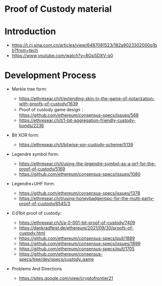 # Proof of Custody material

# Introduction
* https://t.cj.sina.com.cn/articles/view/6487081523/182a9023302000q1bb?from=tech
* https://www.youtube.com/watch?v=8Gsj5DXV-q0

# Development Process

* Merkle tree form: 
    * https://ethresear.ch/t/extending-skin-in-the-game-of-notarization-with-proofs-of-custody/1639
    * Proof of custody game design：https://github.com/ethereum/consensus-specs/issues/568
    * https://ethresear.ch/t/1-bit-aggregation-friendly-custody-bonds/2236

* Bit XOR form:
    * https://ethresear.ch/t/bitwise-xor-custody-scheme/5139

* Legendre symbol form:
    * https://ethresear.ch/t/using-the-legendre-symbol-as-a-prf-for-the-proof-of-custody/5169
    * https://github.com/ethereum/consensus-specs/issues/1080

* Legendre+UHF form:
    * https://github.com/ethereum/consensus-specs/issues/1378
    * https://ethresear.ch/t/using-honeybadgermpc-for-the-multi-party-proof-of-custody/6545/3

* 0.01bit proof of custody:
    * https://ethresear.ch/t/a-0-001-bit-proof-of-custody/7409
    * https://dankradfeist.de/ethereum/2021/09/30/proofs-of-custody.html
    * https://github.com/ethereum/consensus-specs/pull/1889
    * https://github.com/ethereum/consensus-specs/issues/1899
    * https://github.com/ethereum/consensus-specs/pull/1705
    * https://github.com/ethereum/consensus-specs/tree/dev/specs/custody_game

* Problems And Directions
    * https://sites.google.com/view/cryptofrontier21
